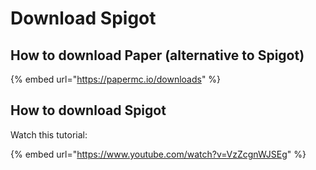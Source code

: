 # Download Spigot

## How to download Paper (alternative to Spigot)

{% embed url="https://papermc.io/downloads" %}

## How to download Spigot

Watch this tutorial:

{% embed url="https://www.youtube.com/watch?v=VzZcgnWJSEg" %}
